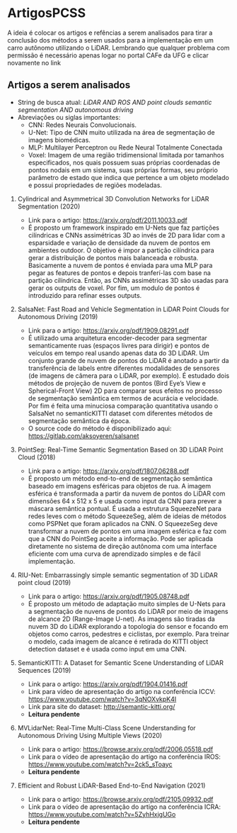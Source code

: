 # ArtigosPCSS
A ideia é colocar os artigos e refências a serem analisados para tirar a conclusão dos métodos a serem usados para a implementação em um carro autônomo utilizando o LiDAR. Lembrando que qualquer problema com permissão é necessário apenas logar no portal CAFe da UFG e clicar novamente no link

## Artigos a serem analisados
* String de busca atual: _LiDAR AND ROS AND point clouds semantic segmentation AND autonomous driving_
* Abreviações ou siglas importantes:
  - CNN: Redes Neurais Convolucionais.
  - U-Net: Tipo de CNN muito utilizada na área de segmentação de imagens biomédicas.
  - MLP: Multilayer Perceptron ou Rede Neural Totalmente Conectada
  - Voxel: Imagem de uma região tridimensional limitada por tamanhos especificados, nos quais possuem suas próprias coordenadas de pontos nodais em um sistema, suas próprias formas, seu próprio parâmetro de estado que indica que pertence a um objeto modelado e possui propriedades de regiões modeladas.
1. Cylindrical and Asymmetrical 3D Convolution Networks for LiDAR Segmentation (2020)
   + Link para o artigo: https://arxiv.org/pdf/2011.10033.pdf
   + É proposto um framework inspirado em U-Nets que faz partições cilíndricas e CNNs assimétricas 3D ao invés de 2D para lidar com a esparsidade e variação de densidade da nuvem de pontos em ambientes outdoor. O objetivo é impor a partição cilíndrica para gerar a distribuição de pontos mais balanceada e robusta. Basicamente a nuvem de pontos é enviada para uma MLP para pegar as features de pontos e depois tranferí-las com base na partição cilíndrica. Então, as CNNs assimétricas 3D são usadas para gerar os outputs de voxel. Por fim, um modulo de pontos é introduzido para refinar esses outputs.

2. SalsaNet: Fast Road and Vehicle Segmentation in LiDAR Point Clouds for Autonomous Driving (2019)
   + Link para o artigo: https://arxiv.org/pdf/1909.08291.pdf
   + É utilizado uma arquitetura encoder-decoder para segmentar semanticamente ruas (espaços livres para dirigir) e pontos de veículos em tempo real usando apenas data do 3D LiDAR. Um conjunto grande de nuvem de pontos do LiDAR é anotado a partir da transferência de labels entre diferentes modalidades de sensores (de imagens de câmera para o LiDAR, por exemplo). É estudado dois métodos de projeção de nuvem de pontos (Bird Eye’s View e Spherical-Front View) 2D para comparar seus efeitos no processo de segmentação semântica em termos de acurácia e velocidade. Por fim é feita uma minuciosa comparação quantitativa usando o SalsaNet no semanticKITTI dataset com diferentes métodos de segmentação semântica da época.
   + O source code do método é disponibilizado aqui: https://gitlab.com/aksoyeren/salsanet

3. PointSeg: Real-Time Semantic Segmentation Based on 3D LiDAR Point Cloud (2018)
   + Link para o artigo: https://arxiv.org/pdf/1807.06288.pdf
   + É proposto um método end-to-end de segmentação semântica baseado em imagens esféricas para objetos de rua. A imagem esférica é transformada a partir da nuvem de pontos do LiDAR com dimensões 64 x 512 x 5 e usada como input da CNN para prever a máscara semântica pontual. É usada a estrutura SqueezeNet para redes leves com o método SqueezeSeg, além de ideias de métodos como PSPNet que foram aplicados na CNN. O SqueezeSeg deve transformar a nuvem de pontos em uma imagem esférica e faz com que a CNN do PointSeg aceite a informação. Pode ser aplicada diretamente no sistema de direção autônoma com uma interface eficiente com uma curva de aprendizado simples e de fácil implementação.

4. RIU-Net: Embarrassingly simple semantic segmentation of 3D LiDAR point cloud (2019)
   + Link para o artigo: https://arxiv.org/pdf/1905.08748.pdf
   + É proposto um método de adaptação muito simples de U-Nets para a segmentação de nuvens de pontos do LiDAR por meio de imagens de alcance 2D (Range-Image U-net). As imagens são tiradas da nuvem 3D do LiDAR explorando a topologia do sensor e focando em objetos como carros, pedestres e ciclistas, por exemplo. Para treinar o modelo, cada imagem de alcance é retirada do KITTI object detection dataset e é usada como input em uma CNN.
     
5. SemanticKITTI: A Dataset for Semantic Scene Understanding of LiDAR Sequences (2019)
   + Link para o artigo: https://arxiv.org/pdf/1904.01416.pdf
   + Link para vídeo de apresentação do artigo na conferência ICCV: https://www.youtube.com/watch?v=3qNOXvkpK4I
   + Link para site do dataset: http://semantic-kitti.org/
   + __Leitura pendente__

6. MVLidarNet: Real-Time Multi-Class Scene Understanding for Autonomous Driving Using Multiple Views (2020)
   + Link para o artigo: https://browse.arxiv.org/pdf/2006.05518.pdf
   + Link para o vídeo de apresentação do artigo na conferência IROS: https://www.youtube.com/watch?v=2ck5_sToayc
   + __Leitura pendente__

7. Efficient and Robust LiDAR-Based End-to-End Navigation (2021)
   + Link para o artigo: https://browse.arxiv.org/pdf/2105.09932.pdf
   + Link para o vídeo de apresentação do artigo na conferência ICRA: https://www.youtube.com/watch?v=5ZyhHxjgUGo
   + __Leitura pendente__
